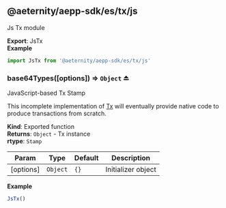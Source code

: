 <a id="module_@aeternity/aepp-sdk/es/tx/js"></a>

## @aeternity/aepp-sdk/es/tx/js
Js Tx module

**Export**: JsTx  
**Example**  
```js
import JsTx from '@aeternity/aepp-sdk/es/tx/js'
```
<a id="exp_module_@aeternity/aepp-sdk/es/tx/js--base64Types"></a>

### base64Types([options]) ⇒ `Object` ⏏
JavaScript-based Tx Stamp

This incomplete implementation of [Tx](#exp_module_@aeternity/aepp-sdk/es/tx--Tx)
will eventually provide native code to produce transactions from scratch.

**Kind**: Exported function  
**Returns**: `Object` - Tx instance  
**rtype**: `Stamp`

| Param | Type | Default | Description |
| --- | --- | --- | --- |
| [options] | `Object` | <code>{}</code> | Initializer object |

**Example**  
```js
JsTx()
```
